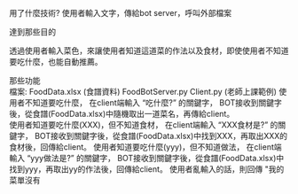 用了什麼技術?
使用者輸入文字，傳給bot server，呼叫外部檔案 

達到那些目的 

透過使用者輸入菜色，來讓使用者知道這道菜的作法以及食材，即使使用者不知道要吃什麼，也能自動推薦。	

那些功能	
檔案: FoodData.xlsx (食譜資料) FoodBotServer.py Client.py (老師上課範例)
使用者不知道要吃什麼， 在client端輸入 “吃什麼?” 的關鍵字， BOT接收到關鍵字後，從食譜(FoodData.xlsx)中隨機取出一道菜名，再傳給client。	
使用者知道要吃什麼(XXX)，但不知道食材， 在client端輸入 “XXX食材是?” 的關鍵字， BOT接收到關鍵字後，從食譜(FoodData.xlsx)中找到XXX，再取出XXX的食材後，回傳給client。	
使用者知道要吃什麼(yyy)，但不知道做法， 在client端輸入 “yyy做法是?” 的關鍵字， BOT接收到關鍵字後，從食譜(FoodData.xlsx)中找到yyy，再取出yy的作法後，回傳給client。
使用者亂輸入的話，則回傳 "我的菜單沒有	
